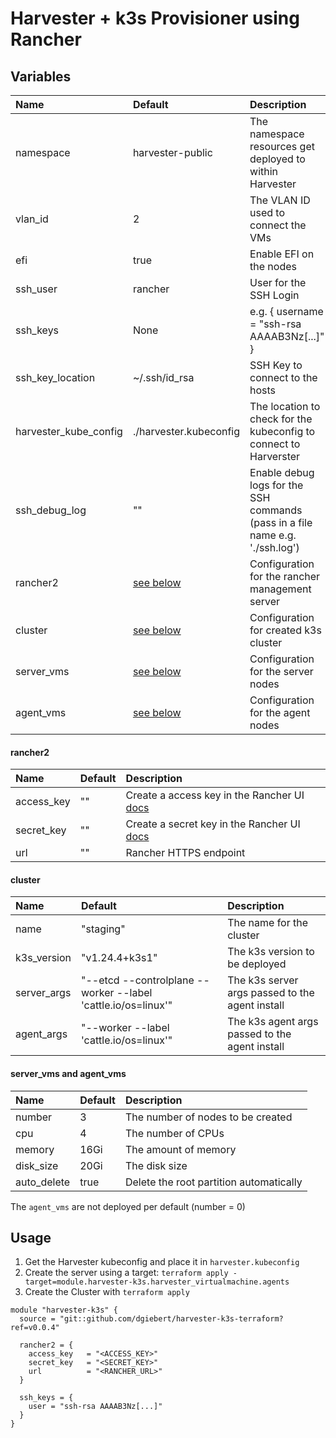 # Harvester + k3s Provisioner using Rancher

## Variables

| Name                  | Default                                                                                   | Description                                                                   |
|:----------------------|:------------------------------------------------------------------------------------------|:------------------------------------------------------------------------------|
| namespace             | harvester-public                                                                          | The namespace resources get deployed to within Harvester                      |
| vlan_id               | 2                                                                                         | The VLAN ID used to connect the VMs                                           |
| efi                   | true                                                                                      | Enable EFI on the nodes                                                       |
| ssh_user              | rancher                                                                                   | User for the SSH Login                                                        |
| ssh_keys              | None                                                                                      | e.g. { username = "ssh-rsa AAAAB3Nz[...]" }                                   |
| ssh_key_location      | ~/.ssh/id_rsa                                                                             | SSH Key to connect to the hosts                                               |
| harvester_kube_config | ./harvester.kubeconfig                                                                    | The location to check for the kubeconfig to connect to Harverster             |
| ssh_debug_log         | ""                                                                                        | Enable debug logs for the SSH commands (pass in a file name e.g. './ssh.log') |
| rancher2              | [see below](https://github.com/dgiebert/harvester-k3s-terraform#rancher2)                 | Configuration for the rancher management server                               |
| cluster               | [see below](https://github.com/dgiebert/harvester-k3s-terraform#cluster)                  | Configuration for created k3s cluster                                         |
| server_vms            | [see below](https://github.com/dgiebert/harvester-k3s-terraform#server_vms-and-agent_vms) | Configuration for the server nodes                                            |
| agent_vms             | [see below](https://github.com/dgiebert/harvester-k3s-terraform#server_vms-and-agent_vms) | Configuration for the agent nodes                                             |

#### rancher2

| Name       | Default | Description                                                                                                                  |
|:-----------|:--------|:-----------------------------------------------------------------------------------------------------------------------------|
| access_key | ""      | Create a access key in the Rancher UI [docs](https://docs.ranchermanager.rancher.io/reference-guides/user-settings/api-keys) |
| secret_key | ""      | Create a secret key in the Rancher UI [docs](https://docs.ranchermanager.rancher.io/reference-guides/user-settings/api-keys) |
| url        | ""      | Rancher HTTPS endpoint                                                                                                       |

#### cluster

| Name        | Default                                                       | Description                                     |
|:------------|:--------------------------------------------------------------|:------------------------------------------------|
| name        | "staging"                                                     | The name for the cluster                        |
| k3s_version | "v1.24.4+k3s1"                                                | The k3s version to be deployed                  |
| server_args | "--etcd --controlplane --worker --label 'cattle.io/os=linux'" | The k3s server args passed to the agent install |
| agent_args  | "--worker --label 'cattle.io/os=linux'"                       | The k3s agent args passed to the agent install  |

#### server_vms and agent_vms

| Name        | Default | Description                             |
|:------------|:--------|:----------------------------------------|
| number      | 3       | The number of nodes to be created       |
| cpu         | 4       | The number of CPUs                      |
| memory      | 16Gi    | The amount of memory                    |
| disk_size   | 20Gi    | The disk size                           |
| auto_delete | true    | Delete the root partition automatically |

The `agent_vms` are not deployed per default (number = 0)

## Usage

1. Get the Harvester kubeconfig and place it in `harvester.kubeconfig`
2. Create the server using a target: `terraform apply -target=module.harvester-k3s.harvester_virtualmachine.agents`
3. Create the Cluster with `terraform apply`

```
module "harvester-k3s" {
  source = "git::github.com/dgiebert/harvester-k3s-terraform?ref=v0.0.4"

  rancher2 = {
    access_key   = "<ACCESS_KEY>"
    secret_key   = "<SECRET_KEY>"
    url          = "<RANCHER_URL>"
  }

  ssh_keys = {
    user = "ssh-rsa AAAAB3Nz[...]"
  }
}
```
